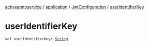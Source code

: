 [activeannoservice](../../index.md) / [application](../index.md) / [JwtConfiguration](index.md) / [userIdentifierKey](./user-identifier-key.md)

# userIdentifierKey

`val userIdentifierKey: `[`String`](https://kotlinlang.org/api/latest/jvm/stdlib/kotlin/-string/index.html)